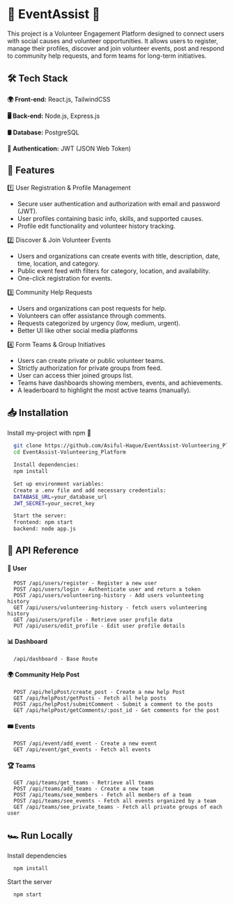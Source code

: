  
# 🤝 EventAssist 🤝

This project is a Volunteer Engagement Platform designed to connect users with social causes and volunteer opportunities. It allows users to register, manage their profiles, discover and join volunteer events, post and respond to community help requests, and form teams for long-term initiatives.



## 🛠️ Tech Stack

**🌍 Front-end:** React.js, TailwindCSS

**🖥️ Back-end:** Node.js, Express.js

**🛢️ Database:** PostgreSQL

**🔑 Authentication:** JWT (JSON Web Token)


## 🌟 Features
1️⃣ User Registration & Profile Management
- Secure user authentication and authorization with email and password (JWT).
- User profiles containing basic info, skills, and supported causes.
- Profile edit functionality and volunteer history tracking.

2️⃣ Discover & Join Volunteer Events
- Users and organizations can create events with title, description, date, time, location, and category.
- Public event feed with filters for category, location, and availability.
- One-click registration for events.

3️⃣ Community Help Requests
- Users and organizations can post requests for help.
- Volunteers can offer assistance through comments.
- Requests categorized by urgency (low, medium, urgent).
- Better UI like other social media platforms

4️⃣ Form Teams & Group Initiatives 
- Users can create private or public volunteer teams.
- Strictly authorization for private groups from feed.
- User can access thier joined groups list.
- Teams have dashboards showing members, events, and achievements.
- A leaderboard to highlight the most active teams (manually).









## 📥 Installation

Install my-project with npm 🚀

```bash
  git clone https://github.com/Asiful-Haque/EventAssist-Volunteering_Platform
  cd EventAssist-Volunteering_Platform
```
```bash
  Install dependencies:
  npm install
```
```bash
  Set up environment variables:
  Create a .env file and add necessary credentials:
  DATABASE_URL=your_database_url
  JWT_SECRET=your_secret_key
```

```bash
  Start the server:
  frontend: npm start
  backend: node app.js
```

## 🔗 API Reference

#### 👤 User 

```http
  POST /api/users/register - Register a new user
  POST /api/users/login - Authenticate user and return a token
  POST /api/users/volunteering-history - Add users volunteeting history
  GET /api/users/volunteering-history - fetch users volunteering history
  GET /api/users/profile - Retrieve user profile data
  PUT /api/users/edit_profile - Edit user profile details
```

#### 📊 Dashboard 

```http
  /api/dashboard - Base Route
```

#### 🌍 Community Help Post 

```http
  POST /api/helpPost/create_post - Create a new help Post
  GET /api/helpPost/getPosts - Fetch all help posts 
  POST /api/helpPost/submitComment - Submit a comment to the posts
  GET /api/helpPost/getComments/:post_id - Get comments for the post 
```

#### 🎟️ Events

```http
  POST /api/event/add_event - Create a new event
  GET /api/event/get_events - Fetch all events  
```

#### 🏆 Teams

```http
  GET /api/teams/get_teams - Retrieve all teams 
  POST /api/teams/add_teams - Create a new team 
  POST /api/teams/see_members - Fetch all members of a team 
  POST /api/teams/see_events - Fetch all events organized by a team   
  GET /api/teams/see_private_teams - Fetch all private groups of each user
```



## 🏎️ Run Locally



Install dependencies

```bash
  npm install
```

Start the server

```bash
  npm start
```

